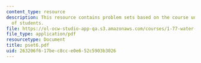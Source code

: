 ```yaml
---
content_type: resource
description: This resource contains problem sets based on the course understanding
  of students.
file: https://ol-ocw-studio-app-qa.s3.amazonaws.com/courses/1-77-water-quality-control-spring-2006/263206f617bec8cce0e652c5903b3026_pset6.pdf
file_type: application/pdf
resourcetype: Document
title: pset6.pdf
uid: 263206f6-17be-c8cc-e0e6-52c5903b3026
---
```

